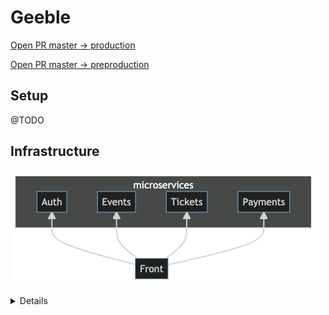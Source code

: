 # Geeble

[Open PR master -> production](https://github.com/tchenu/geeble/compare/production...master?expand=1)

[Open PR master -> preproduction](https://github.com/tchenu/geeble/compare/preproduction...master?expand=1)

## Setup

@TODO

## Infrastructure

<!-- generated by mermaid compile action - START -->
![~mermaid diagram 1~](/docs/architecture.png)
<details>
flowchart BT
    Front-->Auth
    Front-->Events
    Front-->Tickets
    Front-->Payments
    subgraph microservices
    Auth
    Events
    Tickets
    Payments
    end
</details>
<!-- generated by mermaid compile action - END -->